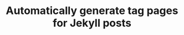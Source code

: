 ---
layout: post
title:  "Automatically generate tag pages for Jekyll posts"
tags: python jekyll
---